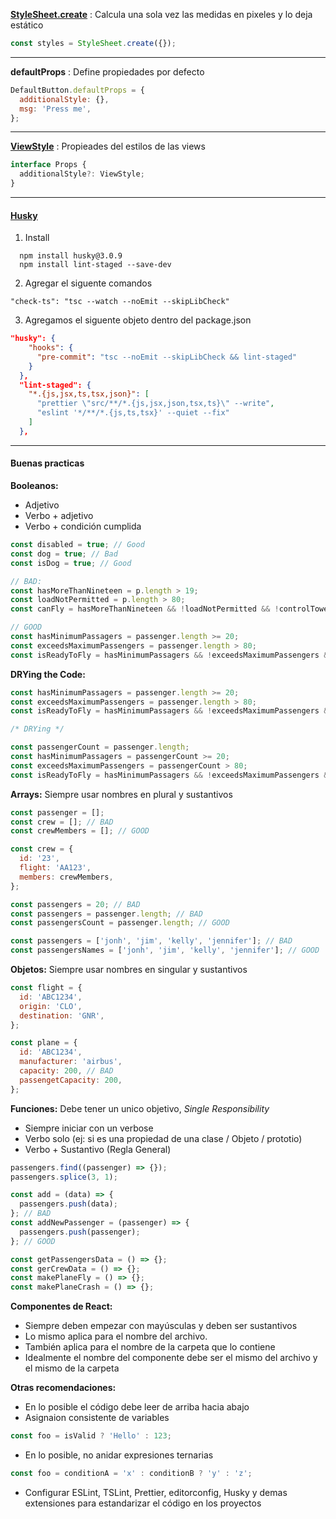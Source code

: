 <b>[StyleSheet.create](https://reactnative.dev/docs/stylesheet)</b> : Calcula una sola vez las medidas en pixeles y lo deja estático

```javascript
const styles = StyleSheet.create({});
```

<hr>

<b>defaultProps</b> : Define propiedades por defecto </br>

```javascript
DefaultButton.defaultProps = {
  additionalStyle: {},
  msg: 'Press me',
};
```

<hr>

<b>[ViewStyle](https://reactnative.dev/docs/view-style-props)</b> : Propieades del estilos de las views </br>

```typescript
interface Props {
  additionalStyle?: ViewStyle;
}
```

<hr>

#### [Husky](https://typicode.github.io/husky/#/)

1. Install

```console
  npm install husky@3.0.9 
  npm install lint-staged --save-dev
```

2. Agregar el siguente comandos

```console
"check-ts": "tsc --watch --noEmit --skipLibCheck"
```

3. Agregamos el siguente objeto dentro del package.json

```json
"husky": {
    "hooks": {
      "pre-commit": "tsc --noEmit --skipLibCheck && lint-staged"
    }
  },
  "lint-staged": {
    "*.{js,jsx,ts,tsx,json}": [
      "prettier \"src/**/*.{js,jsx,json,tsx,ts}\" --write",
      "eslint '*/**/*.{js,ts,tsx}' --quiet --fix"
    ]
  },
```

<hr>

#### Buenas practicas

<b>Booleanos:</b>

- Adjetivo
- Verbo + adjetivo
- Verbo + condición cumplida

```javascript
const disabled = true; // Good
const dog = true; // Bad
const isDog = true; // Good

// BAD:
const hasMoreThanNineteen = p.length > 19;
const loadNotPermitted = p.length > 80;
const canFly = hasMoreThanNineteen && !loadNotPermitted && !controlTowerHasNotAuthorized;

// GOOD
const hasMinimumPassagers = passenger.length >= 20;
const exceedsMaximumPassengers = passenger.length > 80;
const isReadyToFly = hasMinimumPassagers && !exceedsMaximumPassengers && isAuthorized;
```

<b>DRYing the Code:</b>

```javascript
const hasMinimumPassagers = passenger.length >= 20;
const exceedsMaximumPassengers = passenger.length > 80;
const isReadyToFly = hasMinimumPassagers && !exceedsMaximumPassengers && isAuthorized;

/* DRYing */

const passengerCount = passenger.length;
const hasMinimumPassagers = passengerCount >= 20;
const exceedsMaximumPassengers = passengerCount > 80;
const isReadyToFly = hasMinimumPassagers && !exceedsMaximumPassengers && isAuthorized;
```

<b>Arrays:</b> Siempre usar nombres en plural y sustantivos

```javascript
const passenger = [];
const crew = []; // BAD
const crewMembers = []; // GOOD

const crew = {
  id: '23',
  flight: 'AA123',
  members: crewMembers,
};

const passengers = 20; // BAD
const passengers = passenger.length; // BAD
const passengersCount = passenger.length; // GOOD

const passengers = ['jonh', 'jim', 'kelly', 'jennifer']; // BAD
const passengersNames = ['jonh', 'jim', 'kelly', 'jennifer']; // GOOD
```

<b>Objetos:</b> Siempre usar nombres en singular y sustantivos

```javascript
const flight = {
  id: 'ABC1234',
  origin: 'CLO',
  destination: 'GNR',
};

const plane = {
  id: 'ABC1234',
  manufacturer: 'airbus',
  capacity: 200, // BAD
  passengetCapacity: 200,
};
```

<b>Funciones:</b> Debe tener un unico objetivo, <i>Single Responsibility</i>

- Siempre iniciar con un verbose
- Verbo solo (ej: si es una propiedad de una clase / Objeto / prototio)
- Verbo + Sustantivo (Regla General)

```javascript
passengers.find((passenger) => {});
passengers.splice(3, 1);

const add = (data) => {
  passengers.push(data);
}; // BAD
const addNewPassenger = (passenger) => {
  passengers.push(passenger);
}; // GOOD

const getPassengersData = () => {};
const gerCrewData = () => {};
const makePlaneFly = () => {};
const makePlaneCrash = () => {};
```

<b>Componentes de React:</b>

- Siempre deben empezar con mayúsculas y deben ser sustantivos
- Lo mismo aplica para el nombre del archivo.
- También aplica para el nombre de la carpeta que lo contiene
- Idealmente el nombre del componente debe ser el mismo del archivo y el mismo de la carpeta

<b>Otras recomendaciones:</b>

- En lo posible el código debe leer de arriba hacia abajo
- Asignaion consistente de variables

```javascript
const foo = isValid ? 'Hello' : 123;
```

- En lo posible, no anidar expresiones ternarias

```javascript
const foo = conditionA = 'x' : conditionB ? 'y' : 'z';
```

- Configurar ESLint, TSLint, Prettier, editorconfig, Husky y demas extensiones para estandarizar el código en los proyectos
